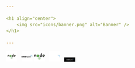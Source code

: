 ```yaml
---

<h1 align="center">
    <img src="icons/banner.png" alt="Banner" />
</h1>

---
```


<p>
    <img alt="NodeJS" width="30px" src="icons/icon-node-js.svg" />
    &nbsp;
    <img alt="SonarQube" width="30px" src="icons/icon-sonarqube.svg" />
    <img alt="NodeJS" width="30px" src="icons/icon-node-js-new.svg" />
    &nbsp;
    <img alt="SonarQube" width="30px" src="icons/icon-sonarqube-new.svg" />
    &nbsp;
    <img alt="SonarQube" width="30px" src="icons/icon-sonarq.svg" />
</p>
